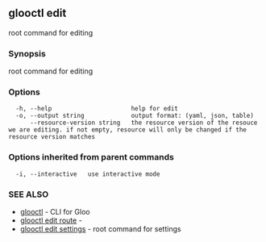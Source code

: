 ## glooctl edit

root command for editing

### Synopsis

root command for editing

### Options

```
  -h, --help                      help for edit
  -o, --output string             output format: (yaml, json, table)
      --resource-version string   the resource version of the resouce we are editing. if not empty, resource will only be changed if the resource version matches
```

### Options inherited from parent commands

```
  -i, --interactive   use interactive mode
```

### SEE ALSO

* [glooctl](glooctl.md)	 - CLI for Gloo
* [glooctl edit route](glooctl_edit_route.md)	 - 
* [glooctl edit settings](glooctl_edit_settings.md)	 - root command for settings


